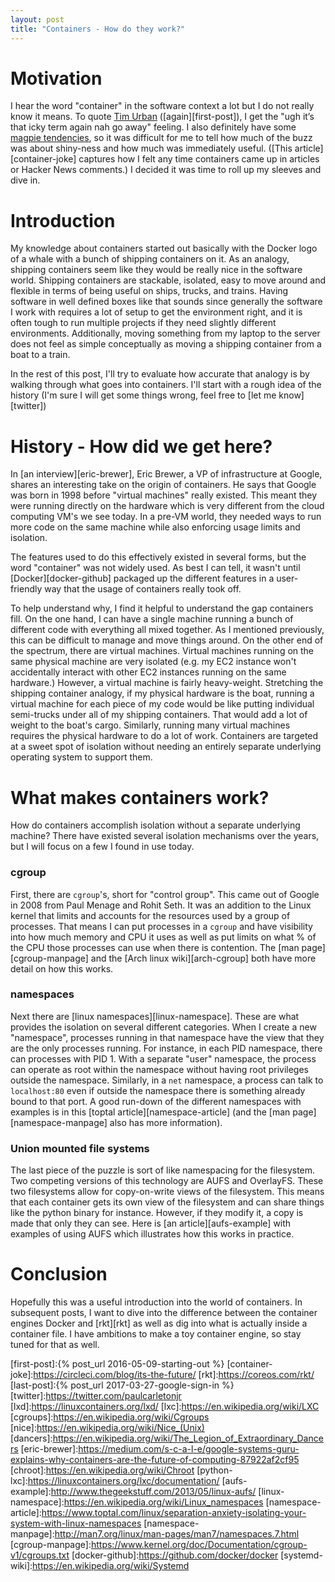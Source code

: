 ```yaml
---
layout: post
title: "Containers - How do they work?"
---
```


# Motivation

I hear the word "container" in the software context a lot but I do not really know it means.  To quote [Tim Urban][wbw] ([again][first-post]), I get the "ugh it’s that icky term again nah go away" feeling.  I also definitely have some [magpie tendencies][magpie], so it was difficult for me to tell how much of the buzz was about shiny-ness and how much was immediately useful. ([This article][container-joke] captures how I felt any time containers came up in articles or Hacker News comments.) I decided it was time to roll up my sleeves and dive in.


# Introduction

My knowledge about containers started out basically with the Docker logo of a whale with a bunch of shipping containers on it.  As an analogy, shipping containers seem like they would be really nice in the software world. Shipping containers are stackable, isolated, easy to move around and flexible in terms of being useful on ships, trucks, and trains.  Having software in well defined boxes like that sounds since generally the software I work with requires a lot of setup to get the environment right, and it is often tough to run multiple projects if they need slightly different environments.  Additionally, moving something from my laptop to the server does not feel as simple conceptually as moving a shipping container from a boat to a train.

In the rest of this post, I'll try to evaluate how accurate that analogy is by walking through what goes into containers.  I'll start with a rough idea of the history (I'm sure I will get some things wrong, feel free to [let me know][twitter])

# History - How did we get here?

In [an interview][eric-brewer], Eric Brewer, a VP of infrastructure at Google, shares an interesting take on the origin of containers.  He says that Google was born in 1998 before "virtual machines" really existed.  This meant they were running directly on the hardware which is very different from the cloud computing VM's we see today.  In a pre-VM world, they needed ways to run more code on the same machine while also enforcing usage limits and isolation.

The features used to do this effectively existed in several forms, but the word "container" was not widely used.  As best I can tell, it wasn't until [Docker][docker-github] packaged up the different features in a user-friendly way that the usage of containers really took off.

To help understand why, I find it helpful to understand the gap containers fill.  On the one hand, I can have a single machine running a bunch of different code with everything all mixed together.  As I mentioned previously, this can be difficult to manage and move things around.  On the other end of the spectrum, there are virtual machines. Virtual machines running on the same physical machine are very isolated (e.g. my EC2 instance won't accidentally interact with other EC2 instances running on the same hardware.)  However, a virtual machine is fairly heavy-weight.  Stretching the shipping container analogy, if my physical hardware is the boat, running a virtual machine for each piece of my code would be like putting individual semi-trucks under all of my shipping containers.  That would add a lot of weight to the boat's cargo.  Similarly, running many virtual machines requires the physical hardware to do a lot of work.  Containers are targeted at a sweet spot of isolation without needing an entirely separate underlying operating system to support them.

# What makes containers work?

How do containers accomplish isolation without a separate underlying machine?  There have existed several isolation mechanisms over the years, but I will focus on a few I found in use today.

### cgroup

First, there are `cgroup`'s, short for "control group".  This came out of Google in 2008 from Paul Menage and Rohit Seth.  It was an addition to the Linux kernel that limits and accounts for the resources used by a group of processes.  That means I can put processes in a `cgroup` and have visibility into how much memory and CPU it uses as well as put limits on what % of the CPU those processes can use when there is contention.  The [man page][cgroup-manpage] and the [Arch linux wiki][arch-cgroup] both have more detail on how this works.

### namespaces

Next there are [linux namespaces][linux-namespace].  These are what provides the isolation on several different categories.  When I create a new "namespace", processes running in that namespace have the view that they are the only processes running.  For instance, in each PID namespace, there can processes with PID 1.  With a separate "user" namespace, the process can operate as root within the namespace without having root privileges outside the namespace.  Similarly, in a `net` namespace, a process can talk to `localhost:80` even if outside the namespace there is something already bound to that port.  A good run-down of the different namespaces with examples is in this [toptal article][namespace-article] (and the [man page][namespace-manpage] also has more information).

### Union mounted file systems

The last piece of the puzzle is sort of like namespacing for the filesystem.  Two competing versions of this technology are AUFS and OverlayFS.  These two filesystems allow for copy-on-write views of the filesystem.  This means that each container gets its own view of the filesystem and can share things like the python binary for instance. However, if they modify it, a copy is made that only they can see.  Here is [an article][aufs-example] with examples of using AUFS which illustrates how this works in practice.

# Conclusion

Hopefully this was a useful introduction into the world of containers.  In subsequent posts, I want to dive into the difference between the container engines Docker and [rkt][rkt] as well as dig into what is actually inside a container file.  I have ambitions to make a toy container engine, so stay tuned for that as well.

[magpie]:https://blog.codinghorror.com/the-magpie-developer/
[wbw]:http://waitbutwhy.com/2015/06/how-tesla-will-change-your-life.html
[first-post]:{% post_url 2016-05-09-starting-out %}
[container-joke]:https://circleci.com/blog/its-the-future/
[rkt]:https://coreos.com/rkt/
[last-post]:{% post_url 2017-03-27-google-sign-in %}
[twitter]:https://twitter.com/paulcarletonjr
[lxd]:https://linuxcontainers.org/lxd/
[lxc]:https://en.wikipedia.org/wiki/LXC
[cgroups]:https://en.wikipedia.org/wiki/Cgroups
[nice]:https://en.wikipedia.org/wiki/Nice_(Unix)
[dancers]:https://en.wikipedia.org/wiki/The_Legion_of_Extraordinary_Dancers
[eric-brewer]:https://medium.com/s-c-a-l-e/google-systems-guru-explains-why-containers-are-the-future-of-computing-87922af2cf95
[chroot]:https://en.wikipedia.org/wiki/Chroot
[python-lxc]:https://linuxcontainers.org/lxc/documentation/
[aufs-example]:http://www.thegeekstuff.com/2013/05/linux-aufs/
[linux-namespace]:https://en.wikipedia.org/wiki/Linux_namespaces
[namespace-article]:https://www.toptal.com/linux/separation-anxiety-isolating-your-system-with-linux-namespaces
[namespace-manpage]:http://man7.org/linux/man-pages/man7/namespaces.7.html
[cgroup-manpage]:https://www.kernel.org/doc/Documentation/cgroup-v1/cgroups.txt
[docker-github]:https://github.com/docker/docker
[systemd-wiki]:https://en.wikipedia.org/wiki/Systemd
